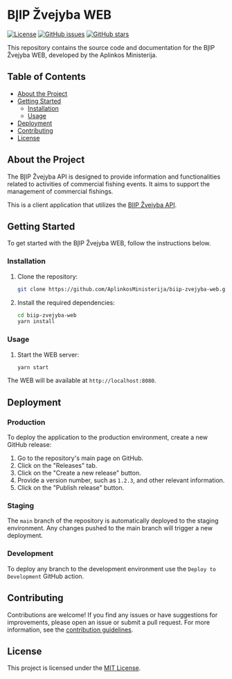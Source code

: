 # BĮIP Žvejyba WEB

[![License](https://img.shields.io/github/license/AplinkosMinisterija/biip-zvejyba-web)](https://github.com/AplinkosMinisterija/biip-zvejyba-web/blob/main/LICENSE)
[![GitHub issues](https://img.shields.io/github/issues/AplinkosMinisterija/biip-zvejyba-web)](https://github.com/AplinkosMinisterija/biip-zvejyba-web/issues)
[![GitHub stars](https://img.shields.io/github/stars/AplinkosMinisterija/biip-zvejyba-web)](https://github.com/AplinkosMinisterija/biip-zvejyba-web/stargazers)

This repository contains the source code and documentation for the BĮIP Žvejyba WEB, developed by the Aplinkos
Ministerija.

## Table of Contents

- [About the Project](#about-the-project)
- [Getting Started](#getting-started)
    - [Installation](#installation)
    - [Usage](#usage)
- [Deployment](#deployment)
- [Contributing](#contributing)
- [License](#license)

## About the Project

The BĮIP Žvejyba API is designed to provide information and functionalities related to activities of commercial fishing
events. It aims to support the management of commercial fishings.

This is a client application that utilizes
the [BĮIP Žvejyba API](https://github.com/AplinkosMinisterija/biip-zvejyba-api).

## Getting Started

To get started with the BĮIP Žvejyba WEB, follow the instructions below.

### Installation

1. Clone the repository:

   ```bash
   git clone https://github.com/AplinkosMinisterija/biip-zvejyba-web.git
   ```

2. Install the required dependencies:

   ```bash
   cd biip-zvejyba-web
   yarn install
   ```

### Usage

1. Start the WEB server:

   ```bash
   yarn start
   ```

The WEB will be available at `http://localhost:8080`.

## Deployment

### Production

To deploy the application to the production environment, create a new GitHub release:

1. Go to the repository's main page on GitHub.
2. Click on the "Releases" tab.
3. Click on the "Create a new release" button.
4. Provide a version number, such as `1.2.3`, and other relevant information.
5. Click on the "Publish release" button.

### Staging

The `main` branch of the repository is automatically deployed to the staging environment. Any changes pushed to the main
branch will trigger a new deployment.

### Development

To deploy any branch to the development environment use the `Deploy to Development` GitHub action.

## Contributing

Contributions are welcome! If you find any issues or have suggestions for improvements, please open an issue or submit a
pull request. For more information, see
the [contribution guidelines](https://github.com/AplinkosMinisterija/.github/blob/main/CONTRIBUTING.md).

## License

This project is licensed under the [MIT License](./LICENSE).
